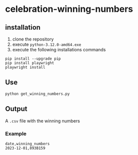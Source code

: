 # celebration-winning-numbers

## installation
1. clone the repository
2. execute `python-3.12.0-amd64.exe`
3. execute the following installations commands
```shell
pip install --upgrade pip
pip install playwright
playwright install
```

## Use
```shell
python get_winning_numbers.py
```

## Output
A `.csv` file with the winning numbers

### Example
```csv
date,winning_numbers
2023-12-01,893B159
```
